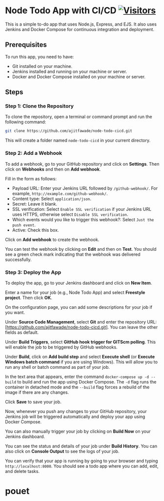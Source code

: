 # Node Todo App with CI/CD [![Visitors](https://api.visitorbadge.io/api/visitors?path=https%3A%2F%2Fgithub.com%2Fajitfawade%2Fnode-todo-cicd&countColor=%232ccce4&style=plastic&labelStyle=upper)](https://visitorbadge.io/status?path=https%3A%2F%2Fgithub.com%2Fajitfawade%2Fnode-todo-cicd)

This is a simple to-do app that uses Node.js, Express, and EJS. It also uses Jenkins and Docker Compose for continuous integration and deployment.

## Prerequisites

To run this app, you need to have:

- Git installed on your machine.
- Jenkins installed and running on your machine or server.
- Docker and Docker Compose installed on your machine or server.

## Steps

### Step 1: Clone the Repository

To clone the repository, open a terminal or command prompt and run the following command:

```bash
git clone https://github.com/ajitfawade/node-todo-cicd.git
```

This will create a folder named `node-todo-cicd` in your current directory.

### Step 2: Add a Webhook

To add a webhook, go to your GitHub repository and click on **Settings**. Then click on **Webhooks** and then on **Add webhook**.

Fill in the form as follows:

- Payload URL: Enter your Jenkins URL followed by `/github-webhook/`. For example, `http://example.com/github-webhook/`.
- Content type: Select `application/json`.
- Secret: Leave it blank.
- SSL verification: Select `Enable SSL verification` if your Jenkins URL uses HTTPS, otherwise select `Disable SSL verification`.
- Which events would you like to trigger this webhook?: Select `Just the push event`.
- Active: Check this box.

Click on **Add webhook** to create the webhook.

You can test the webhook by clicking on **Edit** and then on **Test**. You should see a green check mark indicating that the webhook was delivered successfully.

### Step 3: Deploy the App

To deploy the app, go to your Jenkins dashboard and click on **New Item**.

Enter a name for your job (e.g., Node Todo App) and select **Freestyle project**. Then click **OK**.

On the configuration page, you can add some descriptions for your job if you want.

Under **Source Code Management**, select **Git** and enter the repository URL: [https://github.com/ajitfawade/node-todo-cicd.git]. You can leave the other fields as default.

Under **Build Triggers**, select **GitHub hook trigger for GITScm polling**. This will enable the job to be triggered by GitHub webhooks.

Under **Build**, click on **Add build step** and select **Execute shell** (or **Execute Windows batch command** if you are using Windows). This will allow you to run any shell or batch command as part of your job.

In the text area that appears, enter the command `docker-compose up -d --build` to build and run the app using Docker Compose. The `-d` flag runs the container in detached mode and the `--build` flag forces a rebuild of the image if there are any changes.

Click **Save** to save your job.

Now, whenever you push any changes to your GitHub repository, your Jenkins job will be triggered automatically and deploy your app using Docker Compose.

You can also manually trigger your job by clicking on **Build Now** on your Jenkins dashboard.

You can see the status and details of your job under **Build History**. You can also click on **Console Output** to see the logs of your job.

You can verify that your app is running by going to your browser and typing `http://localhost:8000`. You should see a todo app where you can add, edit, and delete tasks.


# pouet
